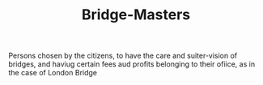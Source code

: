 ---
title: Bridge-Masters
letter: B
permalink: "/definitions/bld-bridge-masters.html"
body: Persons chosen by the citizens, to have the care and suiter-vision of bridges,
  and haviug certain fees aud profits belonging to their ofiice, as in the case of
  London Bridge
published_at: '2018-07-07'
source: Black's Law Dictionary 2nd Ed (1910)
layout: post
---